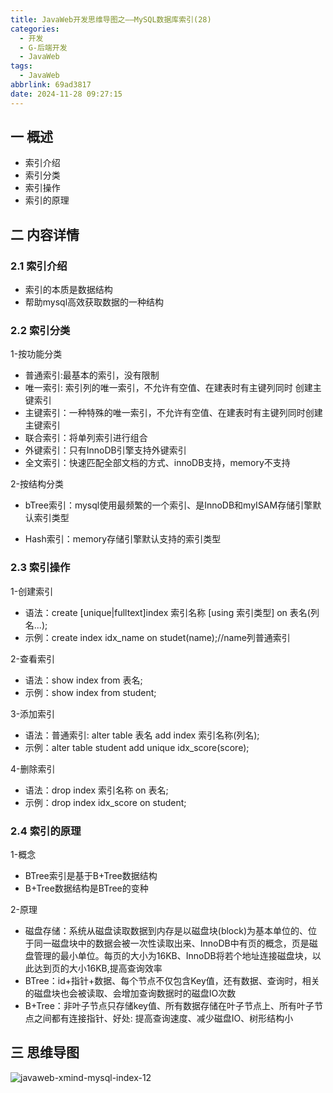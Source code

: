 ```yaml
---
title: JavaWeb开发思维导图之——MySQL数据库索引(28)
categories:
  - 开发
  - G-后端开发
  - JavaWeb
tags:
  - JavaWeb
abbrlink: 69ad3817
date: 2024-11-28 09:27:15
---
```

## 一 概述

* 索引介绍
* 索引分类
* 索引操作
* 索引的原理

<!--more-->

## 二 内容详情

### 2.1  索引介绍

* 索引的本质是数据结构
* 帮助mysql高效获取数据的一种结构

### 2.2 索引分类

1-按功能分类

* 普通索引:最基本的索引，没有限制
* 唯一索引: 索引列的唯一索引，不允许有空值、在建表时有主键列同时 创建主键索引
* 主键索引：一种特殊的唯一索引，不允许有空值、在建表时有主键列同时创建主键索引
* 联合索引：将单列索引进行组合
* 外键索引：只有InnoDB引擎支持外键索引
* 全文索引：快速匹配全部文档的方式、innoDB支持，memory不支持

2-按结构分类

* bTree索引：mysql使用最频繁的一个索引、是InnoDB和myISAM存储引擎默认索引类型

* Hash索引：memory存储引擎默认支持的索引类型

### 2.3 索引操作

1-创建索引

* 语法：create [unique|fulltext]index 索引名称 [using 索引类型] on 表名(列名...);
* 示例：create index idx_name on studet(name);//name列普通索引

2-查看索引

* 语法：show index from 表名;
* 示例：show index from student;

3-添加索引

* 语法：普通索引: alter table 表名 add index 索引名称(列名);
* 示例：alter table student add unique idx_score(score);

4-删除索引

* 语法：drop index 索引名称 on 表名;
* 示例：drop index idx_score on student;

### 2.4 索引的原理

1-概念

* BTree索引是基于B+Tree数据结构
* B+Tree数据结构是BTree的变种

2-原理

* 磁盘存储：系统从磁盘读取数据到内存是以磁盘块(block)为基本单位的、位于同一磁盘块中的数据会被一次性读取出来、InnoDB中有页的概念，页是磁盘管理的最小单位。每页的大小为16KB、InnoDB将若个地址连接磁盘块，以此达到页的大小16KB,提高查询效率
* BTree：id+指针+数据、每个节点不仅包含Key值，还有数据、查询时，相关的磁盘块也会被读取、会增加查询数据时的磁盘IO次数
* B+Tree：非叶子节点只存储key值、所有数据存储在叶子节点上、所有叶子节点之间都有连接指针、好处: 提高查询速度、减少磁盘IO、树形结构小

## 三 思维导图

![javaweb-xmind-mysql-index-12][1]



[1]:https://cdn.jsdelivr.net/gh/PGzxc/CDN/blog-java/javaweb-xmind-mysql-index-12.png